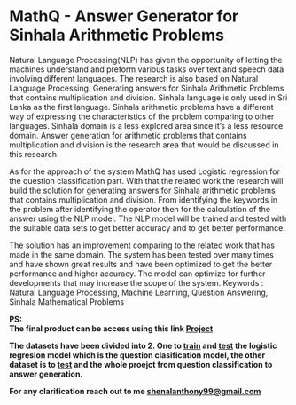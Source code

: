 <h1>MathQ - Answer Generator for Sinhala Arithmetic Problems</h1>

Natural Language Processing(NLP) has given the opportunity of letting the machines understand and preform various tasks over text and speech data involving different languages. The research is also based on Natural Language Processing. Generating answers for Sinhala Arithmetic Problems that contains multiplication and division. Sinhala language is only used in Sri Lanka as the first language. Sinhala arithmetic problems have a different way of expressing the characteristics of the problem comparing to other languages. Sinhala domain is a less explored area since it’s a less resource domain. Answer generation for arithmetic problems that contains multiplication and division is the research area that would be discussed in this research.

As for the approach of the system MathQ has used Logistic regression for the question classification part. With that the related work the research will build the solution for generating answers for Sinhala arithmetic problems that contains multiplication and division. From identifying the keywords in the problem after identifying the operator then for the calculation of the answer using the NLP model. The NLP model will be trained and tested with the suitable data sets to get better accuracy and to get better performance.

The solution has an improvement comparing to the related work that has made in the same domain. The system has been tested over many times and have shown great results and have been optimized to get the better performance and higher accuracy. The model can optimize for further developments that may increase the scope of the system. Keywords : Natural Language Processing, Machine Learning, Question Answering, Sinhala Mathematical Problems

<strong>PS:<strong> </br>
The final product can be access using this link <a href="https://github.com/SHENAL1/Sinhala-Mathematical-Question-Answering-System---FYP/tree/main/Frontend"> Project</a>

The datasets have been divided into 2. One to <a href="https://github.com/SHENAL1/Sinhala-Mathematical-Question-Answering-System---FYP/blob/main/Frontend/Dataset/Label_Questions_Train.csv">train</a> and <a href="https://github.com/SHENAL1/Sinhala-Mathematical-Question-Answering-System---FYP/blob/main/Frontend/Dataset/Label_Questions_Test.csv">test</a> the logistic regresion model which is the question clasification model, the other dataset is to <a href="https://github.com/SHENAL1/Sinhala-Mathematical-Question-Answering-System---FYP/blob/main/Frontend/Dataset/DataSetShuffled.csv">test</a> and  the whole proejct from question classification to answer generation.

For any clarification reach out to me <a mailto="shenalanthony99@gmail.com">shenalanthony99@gmail.com</a>



